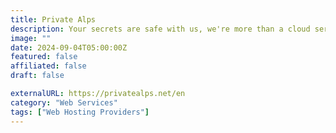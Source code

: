 ```yaml
---
title: Private Alps
description: Your secrets are safe with us, we're more than a cloud service, we're your digital fortress.
image: ""
date: 2024-09-04T05:00:00Z
featured: false
affiliated: false
draft: false

externalURL: https://privatealps.net/en
category: "Web Services"
tags: ["Web Hosting Providers"]
---
```

